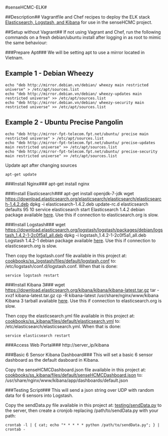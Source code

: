#senseHCMC-ELK#

##Description##
Vagrantfile and Chef recipes to deploy the ELK stack [Elasticsearch, Logstash, and Kibana](http://www.elasticsearch.org/overview/) for use in the senseHCMC project.

##Setup without Vagrant##
If not using Vagrant and Chef, run the following commands on a fresh debian/ubuntu install after logging in as root to mimic the same behaviour:

###Prepare Apt###
  We will be setting apt to use a mirror located in Vietnam.
  
  Example 1 - Debian Wheezy
  -------------------------
  
    echo "deb http://mirror.debian.vn/debian/ wheezy main restricted universe" > /etc/apt/sources.list
    echo "deb http://mirror.debian.vn/debian/ wheezy-updates main restricted universe" >> /etc/apt/sources.list
    echo "deb http://mirror.debian.vn/debian/ wheezy-security main restricted universe" >> /etc/apt/sources.list
	
  Example 2 - Ubuntu Precise Pangolin
  -----------------------------------

    echo "deb http://mirror-fpt-telecom.fpt.net/ubuntu/ precise main restricted universe" > /etc/apt/sources.list
    echo "deb http://mirror-fpt-telecom.fpt.net/ubuntu/ precise-updates main restricted universe" >> /etc/apt/sources.list
    echo "deb http://mirror-fpt-telecom.fpt.net/ubuntu/ precise-security main restricted universe" >> /etc/apt/sources.list
  
  Update apt after changing sources
  
	apt-get update

###Install Nginx###
    apt-get install nginx
  
###Install Elasticsearch###
    apt-get install openjdk-7-jdk
    wget https://download.elasticsearch.org/elasticsearch/elasticsearch/elasticsearch-1.4.2.deb
    dpkg -i elasticsearch-1.4.2.deb
    update-rc.d elasticsearch defaults 95 10
    service elasticsearch start
  Elasticsearch 1.4.2 debian package available [here](localELK/elasticsearch-1.4.2.deb).  Use this if connection to elasticsearch.org is slow.

###Install Logstash###
    wget https://download.elasticsearch.org/logstash/logstash/packages/debian/logstash_1.4.2-1-2c0f5a1_all.deb
    dpkg -i logstash_1.4.2-1-2c0f5a1_all.deb
  Logstash 1.4.2-1 debian package available [here](localELK/logstash-1.4.2-1.deb).  Use this if connection to elasticsearch.org is slow.

  Then copy the logstash.conf file available in this project at: [cookbooks/ss_logstash/files/default/logstash.conf](cookbooks/ss_logstash/files/default/logstash.conf) to: /etc/logstash/conf.d/logstash.conf.  When that is done:
  
    service logstash restart

###Install Kibana 3###
    wget https://download.elasticsearch.org/kibana/kibana/kibana-latest.tar.gz
    tar -xvzf kibana-latest.tar.gz
    cp -R kibana-latest /usr/share/nginx/www/kibana
  Kibana 3 tarball available [here](localELK/kibana-latest.tar.gz).  Use this if connection to elasticsearch.org is slow.

  Then copy the elasticsearch.yml file available in this project at: [cookbooks/ss_kibana/files/default/elasticsearch.yml](cookbooks/ss_kibana/files/default/elasticsearch.yml) to: /etc/elasticsearch/elasticsearch.yml.  When that is done:

    service elasticsearch restart

###Access Web Portal###
    http://server_ip/kibana

###Basic 6 Sensor Kibana Dashboard###
  This will set a basic 6 sensor dashboard as the default dasboard in Kibana.

  Copy the senseHCMCDashboard.json file available in this project at: 
  [cookbooks/ss_kibana/files/default/senseHCMCDashboard.json](cookbooks/ss_kibana/files/default/senseHCMCDashboard.json) 
  to: 
  /usr/share/nginx/www/kibana/app/dashboards/default.json

###Testing Script###
  This will send a json string over UDP with random data for 6 sensors into Logstash.

  Copy the sendData.py file available in this project at: [testing/sendData.py](testing/sendData.py) to the server, then create a cronjob replacing /path/to/sendData.py with your path:
 
    crontab -l | { cat; echo "* * * * * python /path/to/sendData.py"; } | crontab -   

